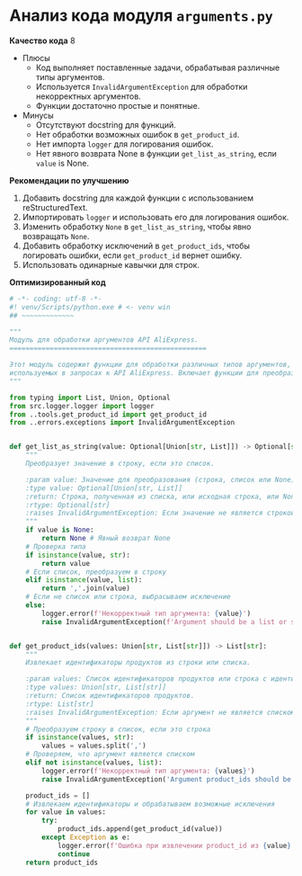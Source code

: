 # Анализ кода модуля `arguments.py`

**Качество кода**
8
-  Плюсы
    - Код выполняет поставленные задачи, обрабатывая различные типы аргументов.
    - Используется `InvalidArgumentException` для обработки некорректных аргументов.
    - Функции достаточно простые и понятные.
 -  Минусы
    - Отсутствуют docstring для функций.
    - Нет обработки возможных ошибок в `get_product_id`.
    - Нет импорта `logger` для логирования ошибок.
    - Нет явного возврата None в функции `get_list_as_string`, если `value` is None.

**Рекомендации по улучшению**

1. Добавить docstring для каждой функции с использованием reStructuredText.
2. Импортировать `logger` и использовать его для логирования ошибок.
3. Изменить обработку `None` в `get_list_as_string`, чтобы явно возвращать `None`.
4. Добавить обработку исключений в `get_product_ids`, чтобы логировать ошибки, если `get_product_id` вернет ошибку.
5. Использовать одинарные кавычки для строк.

**Оптимизированный код**

```python
# -*- coding: utf-8 -*-
#! venv/Scripts/python.exe # <- venv win
## ~~~~~~~~~~~~~

"""
Модуль для обработки аргументов API AliExpress.
=================================================

Этот модуль содержит функции для обработки различных типов аргументов, 
используемых в запросах к API AliExpress. Включает функции для преобразования списков в строки и извлечения идентификаторов продуктов.
"""

from typing import List, Union, Optional
from src.logger.logger import logger
from ..tools.get_product_id import get_product_id
from ..errors.exceptions import InvalidArgumentException


def get_list_as_string(value: Optional[Union[str, List]]) -> Optional[str]:
    """
    Преобразует значение в строку, если это список.

    :param value: Значение для преобразования (строка, список или None).
    :type value: Optional[Union[str, List]]
    :return: Строка, полученная из списка, или исходная строка, или None, если значение None.
    :rtype: Optional[str]
    :raises InvalidArgumentException: Если значение не является строкой, списком или None.
    """
    if value is None:
        return None # Явный возврат None
    # Проверка типа
    if isinstance(value, str):
        return value
    # Если список, преобразуем в строку
    elif isinstance(value, list):
        return ','.join(value)
    # Если не список или строка, выбрасываем исключение
    else:
        logger.error(f'Некорректный тип аргумента: {value}')
        raise InvalidArgumentException(f'Argument should be a list or string: {value}')


def get_product_ids(values: Union[str, List[str]]) -> List[str]:
    """
    Извлекает идентификаторы продуктов из строки или списка.

    :param values: Список идентификаторов продуктов или строка с идентификаторами, разделенными запятыми.
    :type values: Union[str, List[str]]
    :return: Список идентификаторов продуктов.
    :rtype: List[str]
    :raises InvalidArgumentException: Если аргумент не является списком или строкой.
    """
    # Преобразуем строку в список, если это строка
    if isinstance(values, str):
        values = values.split(',')
    # Проверяем, что аргумент является списком
    elif not isinstance(values, list):
        logger.error(f'Некорректный тип аргумента: {values}')
        raise InvalidArgumentException('Argument product_ids should be a list or string')

    product_ids = []
    # Извлекаем идентификаторы и обрабатываем возможные исключения
    for value in values:
        try:
            product_ids.append(get_product_id(value))
        except Exception as e:
            logger.error(f'Ошибка при извлечении product_id из {value}: {e}')
            continue
    return product_ids
```